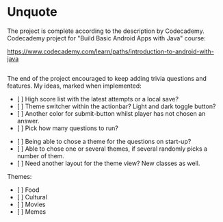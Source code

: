 # Unquote

The project is complete according to the description by Codecademy.
Codecademy project for "Build Basic Android Apps with Java" course:

https://www.codecademy.com/learn/paths/introduction-to-android-with-java
##

The end of the project encouraged to keep adding trivia questions and features.
My ideas, marked when implemented:

<ul>
    <li>[ ] High score list with the latest attempts or a local save?</li>
    <li>[ ] Theme switcher within the actionbar? Light and dark toggle button?</li>
    <li>[ ] Another color for submit-button whilst player has not chosen an answer.</li>
    <li>[ ] Pick how many questions to run?</li>
</ul>

<ul>
    <li>[ ] Being able to chose a theme for the questions on start-up?</li>
    <li>[ ] Able to chose one or several themes, if several randomly picks a number of them.</li>
    <li>[ ] Need another layout for the theme view? New classes as well.</li>
</ul>

Themes:
<ul>
    <li>[ ] Food</li>
    <li>[ ] Cultural</li>
    <li>[ ] Movies</li>
    <li>[ ] Memes</li>
</ul>
